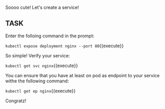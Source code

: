 Soooo cute! Let's create a service!

## TASK

Enter the folloing command in the prompt:

`kubectl expose deployment nginx --port 80`{{execute}}

So simple! Verify your service:

`kubectl get svc nginx`{{execute}}

You can ensure that you have at least on pod as endpoint to your service withe the following command:

`kubectl get ep nginx`{{execute}}

Congratz!